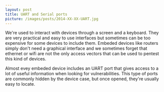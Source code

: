 ```yaml
---
layout: post
title: UART and Serial ports
picture: /images/posts/2014-XX-XX-UART.jpg
---
```


We're used to interact with devices through a screen and a keyboard. They are very practical and easy to use interfaces but sometimes can be too expensive for some devices to include them. Embeded devices like routers 
simply don't need a graphical interface and we sometimes forget that ethernet or wifi are not the only access vectors that can be used to pentest this kind of devices.

Almost evey embeded device includes an UART port that gives access to a lot of useful information when looking for vulnerabilities. This type of ports are commonly hidden by the device case, but once opened, they're 
usually easy to locate.

